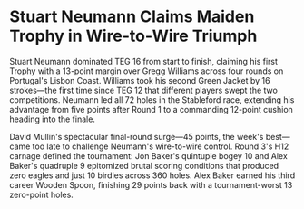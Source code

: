 # Stuart Neumann Claims Maiden Trophy in Wire-to-Wire Triumph

Stuart Neumann dominated TEG 16 from start to finish, claiming his first Trophy with a 13-point margin over Gregg Williams across four rounds on Portugal's Lisbon Coast. Williams took his second Green Jacket by 16 strokes—the first time since TEG 12 that different players swept the two competitions. Neumann led all 72 holes in the Stableford race, extending his advantage from five points after Round 1 to a commanding 12-point cushion heading into the finale.

David Mullin's spectacular final-round surge—45 points, the week's best—came too late to challenge Neumann's wire-to-wire control. Round 3's H12 carnage defined the tournament: Jon Baker's quintuple bogey 10 and Alex Baker's quadruple 9 epitomized brutal scoring conditions that produced zero eagles and just 10 birdies across 360 holes. Alex Baker earned his third career Wooden Spoon, finishing 29 points back with a tournament-worst 13 zero-point holes.